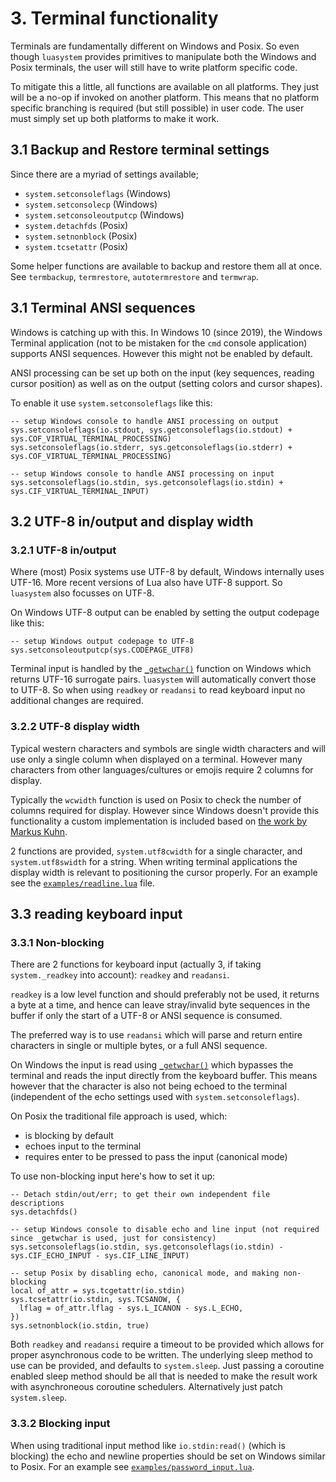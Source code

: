 # 3. Terminal functionality

Terminals are fundamentally different on Windows and Posix. So even though
`luasystem` provides primitives to manipulate both the Windows and Posix terminals,
the user will still have to write platform specific code.

To mitigate this a little, all functions are available on all platforms. They just
will be a no-op if invoked on another platform. This means that no platform specific
branching is required (but still possible) in user code. The user must simply set
up both platforms to make it work.

## 3.1 Backup and Restore terminal settings

Since there are a myriad of settings available;

- `system.setconsoleflags` (Windows)
- `system.setconsolecp` (Windows)
- `system.setconsoleoutputcp` (Windows)
- `system.detachfds` (Posix)
- `system.setnonblock` (Posix)
- `system.tcsetattr` (Posix)

Some helper functions are available to backup and restore them all at once.
See `termbackup`, `termrestore`, `autotermrestore` and `termwrap`.


## 3.1 Terminal ANSI sequences

Windows is catching up with this. In Windows 10 (since 2019), the Windows Terminal application (not to be
mistaken for the `cmd` console application) supports ANSI sequences. However this
might not be enabled by default.

ANSI processing can be set up both on the input (key sequences, reading cursor position)
as well as on the output (setting colors and cursor shapes).

To enable it use `system.setconsoleflags` like this:

    -- setup Windows console to handle ANSI processing on output
    sys.setconsoleflags(io.stdout, sys.getconsoleflags(io.stdout) + sys.COF_VIRTUAL_TERMINAL_PROCESSING)
    sys.setconsoleflags(io.stderr, sys.getconsoleflags(io.stderr) + sys.COF_VIRTUAL_TERMINAL_PROCESSING)

    -- setup Windows console to handle ANSI processing on input
    sys.setconsoleflags(io.stdin, sys.getconsoleflags(io.stdin) + sys.CIF_VIRTUAL_TERMINAL_INPUT)


## 3.2 UTF-8 in/output and display width

### 3.2.1 UTF-8 in/output

Where (most) Posix systems use UTF-8 by default, Windows internally uses UTF-16. More
recent versions of Lua also have UTF-8 support. So `luasystem` also focusses on UTF-8.

On Windows UTF-8 output can be enabled by setting the output codepage like this:

    -- setup Windows output codepage to UTF-8
    sys.setconsoleoutputcp(sys.CODEPAGE_UTF8)

Terminal input is handled by the [`_getwchar()`](https://learn.microsoft.com/en-us/cpp/c-runtime-library/reference/getchar-getwchar) function on Windows which returns
UTF-16 surrogate pairs. `luasystem` will automatically convert those to UTF-8.
So when using `readkey` or `readansi` to read keyboard input no additional changes
are required.

### 3.2.2 UTF-8 display width

Typical western characters and symbols are single width characters and will use only
a single column when displayed on a terminal. However many characters from other
languages/cultures or emojis require 2 columns for display.

Typically the `wcwidth` function is used on Posix to check the number of columns
required for display. However since Windows doesn't provide this functionality a
custom implementation is included based on [the work by Markus Kuhn](http://www.cl.cam.ac.uk/~mgk25/ucs/wcwidth.c).

2 functions are provided, `system.utf8cwidth` for a single character, and `system.utf8swidth` for
a string. When writing terminal applications the display width is relevant to
positioning the cursor properly. For an example see the [`examples/readline.lua`](../examples/readline.lua.html) file.


## 3.3 reading keyboard input

### 3.3.1 Non-blocking

There are 2 functions for keyboard input (actually 3, if taking `system._readkey` into
account): `readkey` and `readansi`.

`readkey` is a low level function and should preferably not be used, it returns
a byte at a time, and hence can leave stray/invalid byte sequences in the buffer if
only the start of a UTF-8 or ANSI sequence is consumed.

The preferred way is to use `readansi` which will parse and return entire characters in
single or multiple bytes, or a full ANSI sequence.

On Windows the input is read using [`_getwchar()`](https://learn.microsoft.com/en-us/cpp/c-runtime-library/reference/getchar-getwchar) which bypasses the terminal and reads
the input directly from the keyboard buffer. This means however that the character is
also not being echoed to the terminal (independent of the echo settings used with
`system.setconsoleflags`).

On Posix the traditional file approach is used, which:

- is blocking by default
- echoes input to the terminal
- requires enter to be pressed to pass the input (canonical mode)

To use non-blocking input here's how to set it up:

    -- Detach stdin/out/err; to get their own independent file descriptions
    sys.detachfds()

    -- setup Windows console to disable echo and line input (not required since _getwchar is used, just for consistency)
    sys.setconsoleflags(io.stdin, sys.getconsoleflags(io.stdin) - sys.CIF_ECHO_INPUT - sys.CIF_LINE_INPUT)

    -- setup Posix by disabling echo, canonical mode, and making non-blocking
    local of_attr = sys.tcgetattr(io.stdin)
    sys.tcsetattr(io.stdin, sys.TCSANOW, {
      lflag = of_attr.lflag - sys.L_ICANON - sys.L_ECHO,
    })
    sys.setnonblock(io.stdin, true)


Both `readkey` and `readansi` require a timeout to be provided which allows for proper asynchronous
code to be written. The underlying sleep method to use can be provided, and defaults to `system.sleep`.
Just passing a coroutine enabled sleep method should be all that is needed to make
the result work with asynchroneous coroutine schedulers. Alternatively just patch `system.sleep`.

### 3.3.2 Blocking input

When using traditional input method like `io.stdin:read()` (which is blocking) the echo
and newline properties should be set on Windows similar to Posix.
For an example see [`examples/password_input.lua`](../examples/password_input.lua.html).
